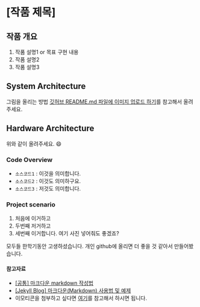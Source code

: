 # [작품 제목] 

## 작품 개요
1. 작품 설명1 or 목표 구현 내용
2. 작품 설명2 
3. 작품 설명3

## System Architecture
그림을 올리는 방법 
[깃허브 README.md 파일에 이미지 업로드 하기](https://hanee24.github.io/2017/12/21/how-to-upload-image-with-github-readme/)를 참고해서 올려주세요.

## Hardware Architecture

위와 같이 올려주세요. :smile:  

### Code Overview  
- `소스코드1` : 이것을 의미합니다.
- `소스코드2` : 이것도 의미하구요.
- `소스코드3` : 저것도 의미합니다.

### Project scenario

1. 처음에 이거하고  
2. 두번째 저거하고  
3. 세번째 이거합니다. 여기 사진 넣어줘도 좋겠죠?  

모두들 한학기동안 고생하셨습니다. 개인 github에 올리면 더 좋을 것 같아서 만들어봤습니다.  


#### 참고자료
- [[공통] 마크다운 markdown 작성법](https://gist.github.com/ihoneymon/652be052a0727ad59601) 
- [[Jekyll Blog] 마크다운(Markdown) 사용법 및 예제](https://theorydb.github.io/envops/2019/05/22/envops-blog-how-to-use-md/)
- 이모티콘을 첨부하고 싶다면 [여기](https://gist.github.com/rxaviers/7360908)를 참고해서 하시면 됩니다.

